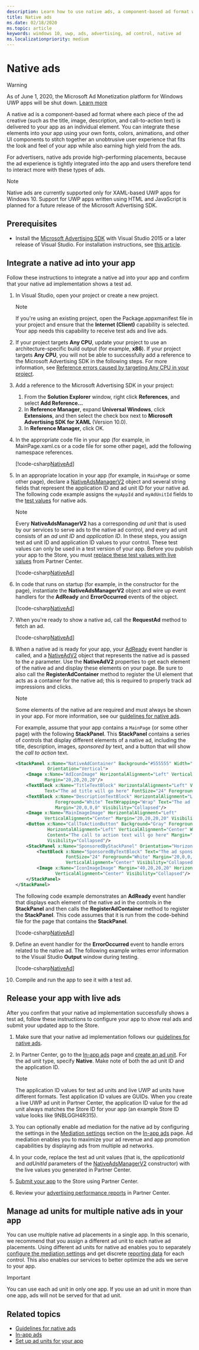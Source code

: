 ```yaml
---
description: Learn how to use native ads, a component-based ad format where each piece of the ad  is delivered to your app as an individual element.
title: Native ads
ms.date: 02/18/2020
ms.topic: article
keywords: windows 10, uwp, ads, advertising, ad control, native ad
ms.localizationpriority: medium
---
```

# Native ads

>[!WARNING]
> As of June 1, 2020, the Microsoft Ad Monetization platform for Windows UWP apps will be shut down. [Learn more](https://social.msdn.microsoft.com/Forums/windowsapps/en-US/db8d44cb-1381-47f7-94d3-c6ded3fea36f/microsoft-ad-monetization-platform-shutting-down-june-1st?forum=aiamgr)

A native ad is a component-based ad format where each piece of the ad creative (such as the title, image, description, and call-to-action text) is delivered to your app as an individual element. You can integrate these elements into your app using your own fonts, colors, animations, and other UI components to stitch together an unobtrusive user experience that fits the look and feel of your app while also earning high yield from the ads.

For advertisers, native ads provide high-performing placements, because the ad experience is tightly integrated into the app and users therefore tend to interact more with these types of ads.

> [!NOTE]
> Native ads are currently supported only for XAML-based UWP apps for Windows 10. Support for UWP apps written using HTML and JavaScript is planned for a future release of the Microsoft Advertising SDK.

## Prerequisites

* Install the [Microsoft Advertising SDK](https://marketplace.visualstudio.com/items?itemName=AdMediator.MicrosoftAdvertisingSDK) with Visual Studio 2015 or a later release of Visual Studio. For installation instructions, see [this article](install-the-microsoft-advertising-libraries.md).

## Integrate a native ad into your app

Follow these instructions to integrate a native ad into your app and confirm that your native ad implementation shows a test ad.

1. In Visual Studio, open your project or create a new project.
    > [!NOTE]
    > If you're using an existing project, open the Package.appxmanifest file in your project and ensure that the **Internet (Client)** capability is selected. Your app needs this capability to receive test ads and live ads.

2. If your project targets **Any CPU**, update your project to use an architecture-specific build output (for example, **x86**). If your project targets **Any CPU**, you will not be able to successfully add a reference to the Microsoft Advertising SDK in the following steps. For more information, see [Reference errors caused by targeting Any CPU in your project](known-issues-for-the-advertising-libraries.md#reference_errors).

3. Add a reference to the Microsoft Advertising SDK in your project:

    1. From the **Solution Explorer** window, right click **References**, and select **Add Reference…**
    2.  In **Reference Manager**, expand **Universal Windows**, click **Extensions**, and then select the check box next to **Microsoft Advertising SDK for XAML** (Version 10.0).
    3.  In **Reference Manager**, click OK.

4. In the appropriate code file in your app (for example, in MainPage.xaml.cs or a code file for some other page), add the following namespace references.

    [!code-csharp[NativeAd](./code/AdvertisingSamples/NativeAdSamples/cs/MainPage.xaml.cs#Namespaces)]

5.  In an appropriate location in your app (for example, in ```MainPage``` or some other page), declare a [NativeAdsManagerV2](https://docs.microsoft.com/uwp/api/microsoft.advertising.winrt.ui.nativeadsmanagerv2) object and several string fields that represent the application ID and ad unit ID for your native ad. The following code example assigns the `myAppId` and `myAdUnitId` fields to the [test values](set-up-ad-units-in-your-app.md#test-ad-units) for native ads.
    > [!NOTE]
    > Every **NativeAdsManagerV2** has a corresponding *ad unit* that is used by our services to serve ads to the native ad control, and every ad unit consists of an *ad unit ID* and *application ID*. In these steps, you assign test ad unit ID and application ID values to your control. These test values can only be used in a test version of your app. Before you publish your app to the Store, you must [replace these test values with live values](#release) from Partner Center.

    [!code-csharp[NativeAd](./code/AdvertisingSamples/NativeAdSamples/cs/MainPage.xaml.cs#Variables)]

6.  In code that runs on startup (for example, in the constructor for the page), instantiate the **NativeAdsManagerV2** object and wire up event handlers for the **AdReady** and **ErrorOccurred** events of the object.

    [!code-csharp[NativeAd](./code/AdvertisingSamples/NativeAdSamples/cs/MainPage.xaml.cs#ConfigureNativeAd)]

7.  When you're ready to show a native ad, call the **RequestAd** method to fetch an ad.

    [!code-csharp[NativeAd](./code/AdvertisingSamples/NativeAdSamples/cs/MainPage.xaml.cs#RequestAd)]

8.  When a native ad is ready for your app, your [AdReady](https://docs.microsoft.com/uwp/api/microsoft.advertising.winrt.ui.nativeadsmanagerv2.adready) event handler is called, and a [NativeAdV2](https://docs.microsoft.com/uwp/api/microsoft.advertising.winrt.ui.nativeadv2) object that represents the native ad is passed to the *e* parameter. Use the **NativeAdV2** properties to get each element of the native ad and display these elements on your page. Be sure to also call the **RegisterAdContainer** method to register the UI element that acts as a container for the native ad; this is required to properly track ad impressions and clicks.
    > [!NOTE]
    > Some elements of the native ad are required and must always be shown in your app. For more information, see our [guidelines for native ads](ui-and-user-experience-guidelines.md#guidelines-for-native-ads).

    For example, assume that your app contains a ```MainPage``` (or some other page) with the following **StackPanel**. This **StackPanel** contains a series of controls that display different elements of a native ad, including the title, description, images, *sponsored by* text, and a button that will show the *call to action* text.

    ``` xml
    <StackPanel x:Name="NativeAdContainer" Background="#555555" Width="Auto" Height="Auto"
                Orientation="Vertical">
        <Image x:Name="AdIconImage" HorizontalAlignment="Left" VerticalAlignment="Center"
               Margin="20,20,20,20"/>
        <TextBlock x:Name="TitleTextBlock" HorizontalAlignment="Left" VerticalAlignment="Center"
               Text="The ad title will go here" FontSize="24" Foreground="White" Margin="20,0,0,10"/>
        <TextBlock x:Name="DescriptionTextBlock" HorizontalAlignment="Left" VerticalAlignment="Center"
                   Foreground="White" TextWrapping="Wrap" Text="The ad description will go here"
                   Margin="20,0,0,0" Visibility="Collapsed"/>
        <Image x:Name="MainImageImage" HorizontalAlignment="Left"
               VerticalAlignment="Center" Margin="20,20,20,20" Visibility="Collapsed"/>
        <Button x:Name="CallToActionButton" Background="Gray" Foreground="White"
                HorizontalAlignment="Left" VerticalAlignment="Center" Width="Auto" Height="Auto"
                Content="The call to action text will go here" Margin="20,20,20,20"
                Visibility="Collapsed"/>
        <StackPanel x:Name="SponsoredByStackPanel" Orientation="Horizontal" Margin="20,20,20,20">
            <TextBlock x:Name="SponsoredByTextBlock" Text="The ad sponsored by text will go here"
                       FontSize="24" Foreground="White" Margin="20,0,0,0" HorizontalAlignment="Left"
                       VerticalAlignment="Center" Visibility="Collapsed"/>
            <Image x:Name="IconImageImage" Margin="40,20,20,20" HorizontalAlignment="Left"
                   VerticalAlignment="Center" Visibility="Collapsed"/>
        </StackPanel>
    </StackPanel>
    ```

    The following code example demonstrates an **AdReady** event handler that displays each element of the native ad in the controls in the **StackPanel** and then calls the **RegisterAdContainer** method to register the **StackPanel**. This code assumes that it is run from the code-behind file for the page that contains the **StackPanel**.

    [!code-csharp[NativeAd](./code/AdvertisingSamples/NativeAdSamples/cs/MainPage.xaml.cs#AdReady)]

9.  Define an event handler for the **ErrorOccurred** event to handle errors related to the native ad. The following example writes error information to the Visual Studio **Output** window during testing.

    [!code-csharp[NativeAd](./code/AdvertisingSamples/NativeAdSamples/cs/MainPage.xaml.cs#ErrorOccurred)]

10.  Compile and run the app to see it with a test ad.

<span id="release" />

## Release your app with live ads

After you confirm that your native ad implementation successfully shows a test ad, follow these instructions to configure your app to show real ads and submit your updated app to the Store.

1.  Make sure that your native ad implementation follows our [guidelines for native ads](ui-and-user-experience-guidelines.md#guidelines-for-native-ads).

2.  In Partner Center, go to the [In-app ads](../publish/in-app-ads.md) page and [create an ad unit](set-up-ad-units-in-your-app.md#live-ad-units). For the ad unit type, specify **Native**. Make note of both the ad unit ID and the application ID.
    > [!NOTE]
    > The application ID values for test ad units and live UWP ad units have different formats. Test application ID values are GUIDs. When you create a live UWP ad unit in Partner Center, the application ID value for the ad unit always matches the Store ID for your app (an example Store ID value looks like 9NBLGGH4R315).

3. You can optionally enable ad mediation for the native ad by configuring the settings in the [Mediation settings](../publish/in-app-ads.md#mediation) section on the [In-app ads](../publish/in-app-ads.md) page. Ad mediation enables you to maximize your ad revenue and app promotion capabilities by displaying ads from multiple ad networks.

4.  In your code, replace the test ad unit values (that is, the *applicationId* and *adUnitId* parameters of the [NativeAdsManagerV2](https://docs.microsoft.com/uwp/api/microsoft.advertising.winrt.ui.nativeadsmanagerv2.-ctor) constructor) with the live values you generated in Partner Center.

5.  [Submit your app](../publish/app-submissions.md) to the Store using Partner Center.

6.  Review your [advertising performance reports](../publish/advertising-performance-report.md) in Partner Center.

## Manage ad units for multiple native ads in your app

You can use multiple native ad placements in a single app. In this scenario, we recommend that you assign a different ad unit to each native ad placements. Using different ad units for native ad enables you to separately [configure the mediation settings](../publish/in-app-ads.md#mediation) and get discrete [reporting data](../publish/advertising-performance-report.md) for each control. This also enables our services to better optimize the ads we serve to your app.

> [!IMPORTANT]
> You can use each ad unit in only one app. If you use an ad unit in more than one app, ads will not be served for that ad unit.

## Related topics

* [Guidelines for native ads](ui-and-user-experience-guidelines.md#guidelines-for-native-ads)
* [In-app ads](../publish/in-app-ads.md)
* [Set up ad units for your app](set-up-ad-units-in-your-app.md)
